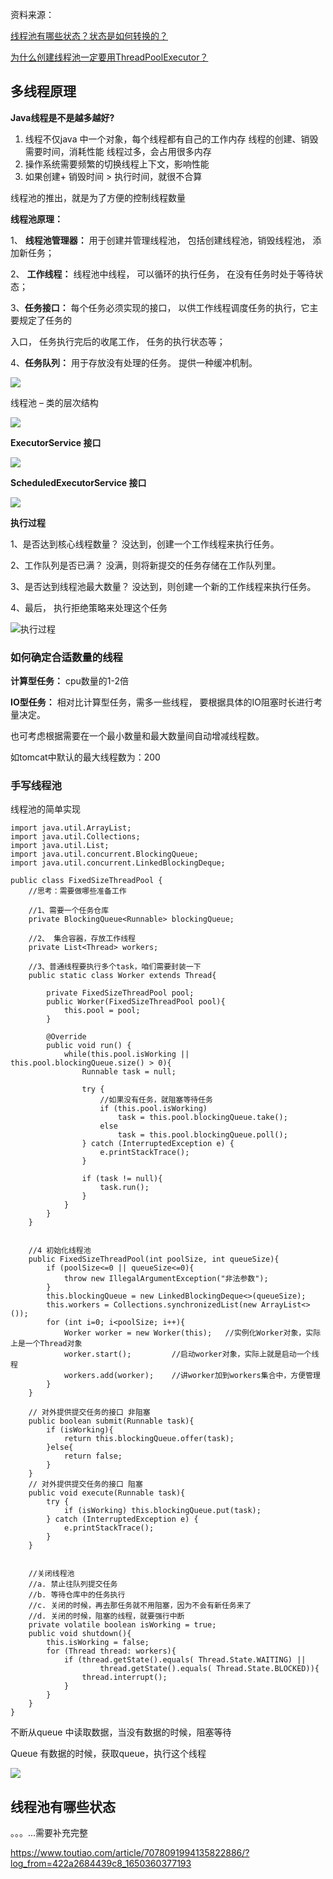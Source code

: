 资料来源：

[线程池有哪些状态？状态是如何转换的？](https://www.toutiao.com/article/7078091994135822886/?log_from=422a2684439c8_1650360377193)

[为什么创建线程池一定要用ThreadPoolExecutor？](https://www.toutiao.com/article/7077357206789800483/?log_from=38ac459dd131e_1650417911238)

## 多线程原理

**Java线程是不是越多越好?**

1. 线程不仅java 中一个对象，每个线程都有自己的工作内存
  线程的创建、销毁需要时间，消耗性能
  线程过多，会占用很多内存
2. 操作系统需要频繁的切换线程上下文，影响性能
3. 如果创建+ 销毁时间 > 执行时间，就很不合算

线程池的推出，就是为了方便的控制线程数量

**线程池原理：**

1、 **线程池管理器：** 用于创建并管理线程池， 包括创建线程池，销毁线程池， 添加新任务；

2、 **工作线程：** 线程池中线程， 可以循环的执行任务， 在没有任务时处于等待状态；

3、**任务接口：** 每个任务必须实现的接口， 以供工作线程调度任务的执行，它主要规定了任务的

入口， 任务执行完后的收尾工作， 任务的执行状态等；

4、**任务队列：** 用于存放没有处理的任务。 提供一种缓冲机制。

![](large/e6c9d24ely1h1f0un8gjzj20h8061wew.jpg)

线程池 – 类的层次结构

![](large/e6c9d24ely1h1f0v1lgylj20hf095ab9.jpg)

**ExecutorService  接口**

![](large/e6c9d24ely1h1f0vb9m3pj209h05n74y.jpg)



**ScheduledExecutorService 接口**

![](large/e6c9d24ely1h1f0w7ea2uj20hc02b74u.jpg)

**执行过程**

1、是否达到核心线程数量？ 没达到，创建一个工作线程来执行任务。

2、工作队列是否已满？ 没满，则将新提交的任务存储在工作队列里。

3、是否达到线程池最大数量？ 没达到，则创建一个新的工作线程来执行任务。

4、最后， 执行拒绝策略来处理这个任务

![执行过程](large/e6c9d24ely1h1f0xg5rw7j20mp05v0t4.jpg)

### 如何确定合适数量的线程



**计算型任务：** cpu数量的1-2倍

**IO型任务：** 相对比计算型任务，需多一些线程， 要根据具体的IO阻塞时长进行考量决定。

也可考虑根据需要在一个最小数量和最大数量间自动增减线程数。



如tomcat中默认的最大线程数为：200

### 手写线程池

线程池的简单实现

```
import java.util.ArrayList;
import java.util.Collections;
import java.util.List;
import java.util.concurrent.BlockingQueue;
import java.util.concurrent.LinkedBlockingDeque;

public class FixedSizeThreadPool {
    //思考：需要做哪些准备工作

    //1、需要一个任务仓库
    private BlockingQueue<Runnable> blockingQueue;

    //2、 集合容器，存放工作线程
    private List<Thread> workers;

    //3、普通线程要执行多个task，咱们需要封装一下
    public static class Worker extends Thread{

        private FixedSizeThreadPool pool;
        public Worker(FixedSizeThreadPool pool){
            this.pool = pool;
        }

        @Override
        public void run() {
            while(this.pool.isWorking || this.pool.blockingQueue.size() > 0){
                Runnable task = null;

                try {
                    //如果没有任务，就阻塞等待任务
                    if (this.pool.isWorking)
                        task = this.pool.blockingQueue.take();
                    else
                        task = this.pool.blockingQueue.poll();
                } catch (InterruptedException e) {
                    e.printStackTrace();
                }

                if (task != null){
                    task.run();
                }
            }
        }
    }


    //4 初始化线程池
    public FixedSizeThreadPool(int poolSize, int queueSize){
        if (poolSize<=0 || queueSize<=0){
            throw new IllegalArgumentException("非法参数");
        }
        this.blockingQueue = new LinkedBlockingDeque<>(queueSize);
        this.workers = Collections.synchronizedList(new ArrayList<>());
        for (int i=0; i<poolSize; i++){
            Worker worker = new Worker(this);   //实例化Worker对象，实际上是一个Thread对象
            worker.start();         //启动worker对象，实际上就是启动一个线程
            workers.add(worker);    //讲worker加到workers集合中，方便管理
        }
    }

    // 对外提供提交任务的接口 非阻塞
    public boolean submit(Runnable task){
        if (isWorking){
            return this.blockingQueue.offer(task);
        }else{
            return false;
        }
    }
    // 对外提供提交任务的接口 阻塞
    public void execute(Runnable task){
        try {
            if (isWorking) this.blockingQueue.put(task);
        } catch (InterruptedException e) {
            e.printStackTrace();
        }
    }


    //关闭线程池
    //a. 禁止往队列提交任务
    //b. 等待仓库中的任务执行
    //c. 关闭的时候，再去那任务就不用阻塞，因为不会有新任务来了
    //d. 关闭的时候，阻塞的线程，就要强行中断
    private volatile boolean isWorking = true;
    public void shutdown(){
        this.isWorking = false;
        for (Thread thread: workers){
            if (thread.getState().equals( Thread.State.WAITING) ||
                    thread.getState().equals( Thread.State.BLOCKED)){
                thread.interrupt();
            }
        }
    }
}

```

不断从queue 中读取数据，当没有数据的时候，阻塞等待

Queue 有数据的时候，获取queue，执行这个线程

![](large/e6c9d24ely1h1f1i22szzj20vh0a8abh.jpg)

##  线程池有哪些状态

。。。...需要补充完整

https://www.toutiao.com/article/7078091994135822886/?log_from=422a2684439c8_1650360377193



